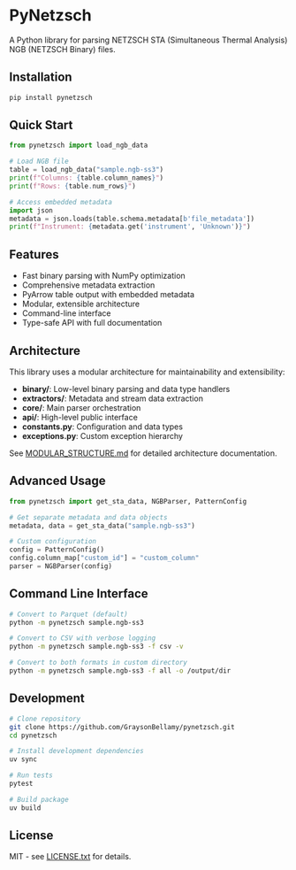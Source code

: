 # PyNetzsch

A Python library for parsing NETZSCH STA (Simultaneous Thermal Analysis) NGB (NETZSCH Binary) files.

## Installation

```bash
pip install pynetzsch
```

## Quick Start

```python
from pynetzsch import load_ngb_data

# Load NGB file
table = load_ngb_data("sample.ngb-ss3")
print(f"Columns: {table.column_names}")
print(f"Rows: {table.num_rows}")

# Access embedded metadata
import json
metadata = json.loads(table.schema.metadata[b'file_metadata'])
print(f"Instrument: {metadata.get('instrument', 'Unknown')}")
```

## Features

- Fast binary parsing with NumPy optimization
- Comprehensive metadata extraction
- PyArrow table output with embedded metadata
- Modular, extensible architecture
- Command-line interface
- Type-safe API with full documentation

## Architecture

This library uses a modular architecture for maintainability and extensibility:

- **binary/**: Low-level binary parsing and data type handlers
- **extractors/**: Metadata and stream data extraction
- **core/**: Main parser orchestration
- **api/**: High-level public interface
- **constants.py**: Configuration and data types
- **exceptions.py**: Custom exception hierarchy

See [MODULAR_STRUCTURE.md](MODULAR_STRUCTURE.md) for detailed architecture documentation.

## Advanced Usage

```python
from pynetzsch import get_sta_data, NGBParser, PatternConfig

# Get separate metadata and data objects
metadata, data = get_sta_data("sample.ngb-ss3")

# Custom configuration
config = PatternConfig()
config.column_map["custom_id"] = "custom_column"
parser = NGBParser(config)
```

## Command Line Interface

```bash
# Convert to Parquet (default)
python -m pynetzsch sample.ngb-ss3

# Convert to CSV with verbose logging
python -m pynetzsch sample.ngb-ss3 -f csv -v

# Convert to both formats in custom directory
python -m pynetzsch sample.ngb-ss3 -f all -o /output/dir
```

## Development

```bash
# Clone repository
git clone https://github.com/GraysonBellamy/pynetzsch.git
cd pynetzsch

# Install development dependencies
uv sync

# Run tests
pytest

# Build package
uv build
```

## License

MIT - see [LICENSE.txt](LICENSE.txt) for details.
